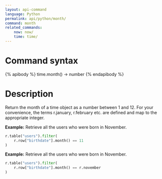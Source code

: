 ```yaml
---
layout: api-command
language: Python
permalink: api/python/month/
command: month
related_commands:
    now: now/
    time: time/
---
```


# Command syntax #

{% apibody %}
time.month() &rarr; number
{% endapibody %}

# Description #

Return the month of a time object as a number between 1 and 12. For your convenience, the terms r.january, r.february etc. are defined and map to the appropriate integer.

__Example:__ Retrieve all the users who were born in November.

```py
r.table("users").filter(
    r.row["birthdate"].month() == 11
)
```


__Example:__ Retrieve all the users who were born in November.

```py
r.table("users").filter(
    r.row["birthdate"].month() == r.november
)
```

